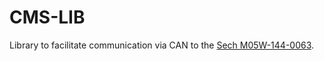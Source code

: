# CMS-LIB

Library to facilitate communication via CAN to the [Sech M05W-144-0063](https://www.sechsa.com/wp-content/uploads/220506-Sech-datasheet-ESS-module.pdf).
